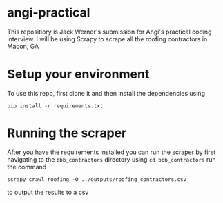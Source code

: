 # angi-practical

This repositiory is Jack Werner's submission for Angi's practical coding interview. I will be using Scrapy to scrape all the roofing contractors in Macon, GA

# Setup your environment

To use this repo, first clone it and then install the dependencies using

```
pip install -r requirements.txt
```

# Running the scraper

After you have the requirements installed you can run the scraper by first
navigating to the `bbb_contractors` directory using `cd bbb_contractors` run the command

```
scrapy crawl roofing -O ../outputs/roofing_contractors.csv
```

to output the results to a csv

